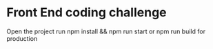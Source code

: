 # Front End coding challenge

Open the project run 
npm install && npm run start or npm run build for production
